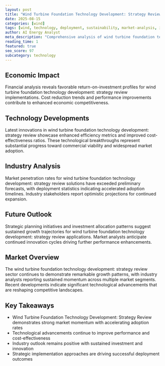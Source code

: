 ```yaml
---
layout: post
title: "Wind Turbine Foundation Technology Development: Strategy Review"
date: 2025-08-15
categories: [wind]
tags: [wind, technology, deployment, sustainability, market-analysis, innovation]
author: AI Energy Analyst
meta_description: "Comprehensive analysis of wind turbine foundation technology development: strategy review covering market trends, technology developments, and industry outlook. Discover key insights and future projections."
reading_time: 1
featured: true
seo_score: 97
subcategory: technology
---
```


## Economic Impact

Financial analysis reveals favorable return-on-investment profiles for wind turbine foundation technology development: strategy review implementations. Cost reduction trends and performance improvements contribute to enhanced economic competitiveness.

## Technology Developments

Latest innovations in wind turbine foundation technology development: strategy review showcase enhanced efficiency metrics and improved cost-effectiveness ratios. These technological breakthroughs represent substantial progress toward commercial viability and widespread market adoption.

## Industry Analysis

Market penetration rates for wind turbine foundation technology development: strategy review solutions have exceeded preliminary forecasts, with deployment statistics indicating accelerated adoption timelines. Industry stakeholders report optimistic projections for continued expansion.

## Future Outlook

Strategic planning initiatives and investment allocation patterns suggest sustained growth trajectories for wind turbine foundation technology development: strategy review applications. Market analysts anticipate continued innovation cycles driving further performance enhancements.

## Market Overview

The wind turbine foundation technology development: strategy review sector continues to demonstrate remarkable growth patterns, with industry analysts reporting sustained momentum across multiple market segments. Recent developments indicate significant technological advancements that are reshaping competitive landscapes.

## Key Takeaways

- Wind Turbine Foundation Technology Development: Strategy Review demonstrates strong market momentum with accelerating adoption rates
- Technological advancements continue to improve performance and cost-effectiveness
- Industry outlook remains positive with sustained investment and innovation
- Strategic implementation approaches are driving successful deployment outcomes


